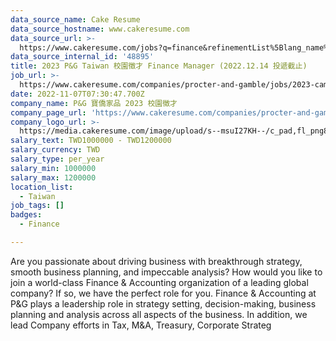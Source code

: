 ```yaml
---
data_source_name: Cake Resume
data_source_hostname: www.cakeresume.com
data_source_url: >-
  https://www.cakeresume.com/jobs?q=finance&refinementList%5Blang_name%5D%5B0%5D=English&refinementList%5Bsalary_type%5D=per_year&range%5Bsalary_range%5D%5Bmin%5D=1000000&page=3
data_source_internal_id: '48895'
title: 2023 P&G Taiwan 校園徵才 Finance Manager (2022.12.14 投遞截止)
job_url: >-
  https://www.cakeresume.com/companies/procter-and-gamble/jobs/2023-campus-recruitment-finance-manager
date: 2022-11-07T07:30:47.700Z
company_name: P&G 寶僑家品 2023 校園徵才
company_page_url: 'https://www.cakeresume.com/companies/procter-and-gamble'
company_logo_url: >-
  https://media.cakeresume.com/image/upload/s--msuI27KH--/c_pad,fl_png8,h_200,w_200/v1668158726/xmgvv3l7udaa4llo682s.png
salary_text: TWD1000000 - TWD1200000
salary_currency: TWD
salary_type: per_year
salary_min: 1000000
salary_max: 1200000
location_list:
  - Taiwan
job_tags: []
badges:
  - Finance

---
```


Are you passionate about driving business with breakthrough strategy, smooth business planning, and impeccable analysis? How would you like to join a world-class Finance & Accounting organization of a leading global company? If so, we have the perfect role for you. Finance & Accounting at P&G plays a leadership role in strategy setting, decision-making, business planning and analysis across all aspects of the business. In addition, we lead Company efforts in Tax, M&A, Treasury, Corporate Strateg